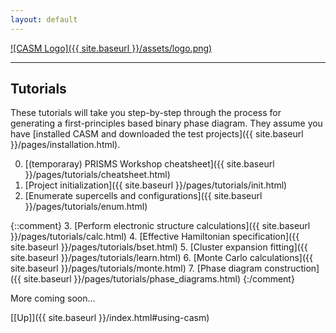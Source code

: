 ```yaml
---
layout: default
---
```


[![CASM Logo]({{ site.baseurl }}/assets/logo.png)](https://prisms-center.github.io/CASMcode_docs/)

***
## Tutorials

These tutorials will take you step-by-step through the process for generating a first-principles based
binary phase diagram. They assume you have [installed CASM and downloaded the test projects]({{ site.baseurl }}/pages/installation.html).

0. [(temporaray) PRISMS Workshop cheatsheet]({{ site.baseurl }}/pages/tutorials/cheatsheet.html)
1. [Project initialization]({{ site.baseurl }}/pages/tutorials/init.html)
2. [Enumerate supercells and configurations]({{ site.baseurl }}/pages/tutorials/enum.html)

{::comment}
3. [Perform electronic structure calculations]({{ site.baseurl }}/pages/tutorials/calc.html)
4. [Effective Hamiltonian specification]({{ site.baseurl }}/pages/tutorials/bset.html)
5. [Cluster expansion fitting]({{ site.baseurl }}/pages/tutorials/learn.html)
6. [Monte Carlo calculations]({{ site.baseurl }}/pages/tutorials/monte.html)
7. [Phase diagram construction]({{ site.baseurl }}/pages/tutorials/phase_diagrams.html)
{:/comment}

More coming soon...

[[Up]]({{ site.baseurl }}/index.html#using-casm)
